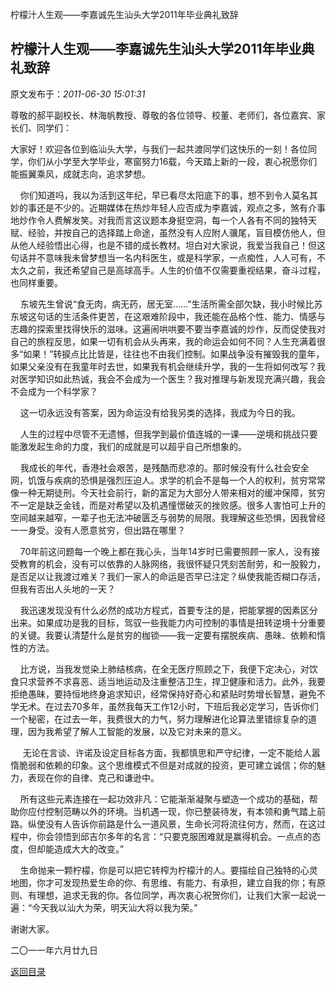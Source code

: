 柠檬汁人生观&mdash;&mdash;李嘉诚先生汕头大学2011年毕业典礼致辞
## 柠檬汁人生观&mdash;&mdash;李嘉诚先生汕头大学2011年毕业典礼致辞

 原文发布于：*2011-06-30 15:01:31*

尊敬的郝平副校长、林海帆教授、尊敬的各位领导、校董、老师们，各位嘉宾、家长们、同学们：

大家好！欢迎各位到临汕头大学，与我们一起共渡同学们这快乐的一刻！各位同学，你们从小学至大学毕业，寒窗努力16载，今天踏上新的一段，衷心祝愿你们能振翼乘风，成就志向，追求梦想。

&#160;&#160;&#160;
你们知道吗，我以为活到这年纪，早已看尽太阳底下的事，想不到令人莫名其妙的事还是不少的。近期媒体在热炒年轻人应否成为李嘉诚，观点之多，煞有介事地炒作令人费解发笑。对我而言这议题本身挺空洞，每一个人各有不同的独特天赋、经验，并按自己的选择踏上命途，虽然没有人应附人骥尾，盲目模仿他人，但从他人经验悟出心得，也是不错的成长教材。坦白对大家说，我爱当我自己！但这句话并不意味我未曾梦想当一名内科医生，或是科学家，一点痴性，人人可有，不太久之前，我还希望自己是高球高手。人生的价值不仅需要重视结果，奋斗过程，也同样重要。

&#160;&#160;&#160;
东坡先生曾说&ldquo;食无肉，病无药，居无室&hellip;&hellip;&rdquo;生活所需全部欠缺，我小时候比苏东坡这句话的生活条件更苦，在这艰难阶段中，我还能在品格个性、能力、情感与志趣的探索里找得快乐的滋味。这遍闹哄哄要不要当李嘉诚的炒作，反而促使我对自己的旅程反思，如果一切有机会从头再来，我的命运会如何不同？人生充满着很多&ldquo;如果！&rdquo;转捩点比比皆是，往往也不由我们控制。如果战争没有摧毁我的童年，如果父亲没有在我童年时去世，如果我有机会继续升学，我的一生将如何改写？我对医学知识如此热诚，我会不会成为一个医生？我对推理与新发现充满兴趣，我会不会成为一个科学家？

&#160;&#160;&#160;
这一切永远没有答案，因为命运没有给我另类的选择，我成为今日的我。

&#160;&#160;&#160;
人生的过程中尽管不无遗憾，但我学到最价值连城的一课&mdash;&mdash;逆境和挑战只要能激发起生命的力度，我们的成就是可以超乎自己所想象的。

&#160;&#160;&#160;
我成长的年代，香港社会艰苦，是残酷而悲凉的。那时候没有什么社会安全网，饥饿与疾病的恐惧是强烈压迫人。求学的机会不是每一个人的权利，贫穷常常像一种无期徒刑。今天社会前行，新的富足为大部分人带来相对的缓冲保障，贫穷不一定是缺乏金钱，而是对希望以及机遇憧憬破灭的挫败感。很多人害怕可上升的空间越来越窄，一辈子也无法冲破匮乏与弱势的局限。我理解这些恐惧，因我曾经一一身受。没有人愿意贫穷，但出路在哪里？

&#160;&#160;&#160;
70年前这问题每一个晚上都在我心头，当年14岁时已需要照顾一家人，没有接受教育的机会，没有可以依靠的人脉网络，我很怀疑只凭刻苦耐劳，和一股毅力，是否足以让我渡过难关？我们一家人的命运是否早已注定？纵使我能否糊口存活，但我有否出人头地的一天？

&#160;&#160;&#160;
我迅速发现没有什么必然的成功方程式，首要专注的是，把能掌握的因素区分出来。如果成功是我的目标，驾驭一些我能力内可控制的事情是扭转逆境十分重要的关键。我要认清楚什么是贫穷的枷锁&mdash;&mdash;我一定要有摆脱疾病、愚昧、依赖和惰性的方法。

&#160;&#160;&#160;
比方说，当我发觉染上肺结核病，在全无医疗照顾之下，我便下定决心，对饮食只求营养不求喜恶、适当地运动及注重整洁卫生，捍卫健康和活力。此外，我要拒绝愚昧，要持恒地终身追求知识，经常保持好奇心和紧贴时势增长智慧，避免不学无术。在过去70多年，虽然我每天工作12小时，下班后我必定学习，告诉你们一个秘密，在过去一年，我费很大的力气，努力理解进化论算法里错综复杂的道理，因为我希望了解人工智能的发展，以及它对未来的意义。

&#160;&#160;&#160;&#160;
无论在言谈、许诺及设定目标各方面，我都慎思和严守纪律，一定不能给人嚣惰脆弱和依赖的印象。这个思维模式不但是对成就的投资，更可建立诚信；你的魅力，表现在你的自律、克己和谦逊中。

&#160;&#160;&#160;
所有这些元素连接在一起功效非凡：它能渐渐凝聚与塑造一个成功的基础，帮助你应付控制范畴以外的环境。当机遇一现，你已整装待发，有本领和勇气踏上前路。纵使没有人告诉你前路是什么一道风景，生命长河将流往何方，然而，在这过程中，你会领悟到邱吉尔多年的名言：&ldquo;只要克服困难就是赢得机会。一点点的态度，但却能造成大大的改变。&rdquo;

&#160;&#160;&#160;
生命抛来一颗柠檬，你是可以把它转榨为柠檬汁的人。要描绘自己独特的心灵地图，你才可发现热爱生命的你、有思维、有能力、有承担，建立自我的你；有原则、有理想，追求无我的你。各位同学，再次衷心祝贺你们，让我们大家一起说一遍：&ldquo;今天我以汕大为荣，明天汕大将以我为荣。&rdquo;

谢谢大家。

二〇一一年六月廿九日

[返回目录](index.html)
